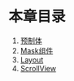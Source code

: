# 本章目录

1. [预制体](./01-预制体.md)
2. [Mask组件](./02-Mask组件.md)
3. [Layout](./03-cc.Layout.md)
4. [ScrollView](./04-cc.ScrollView.md)